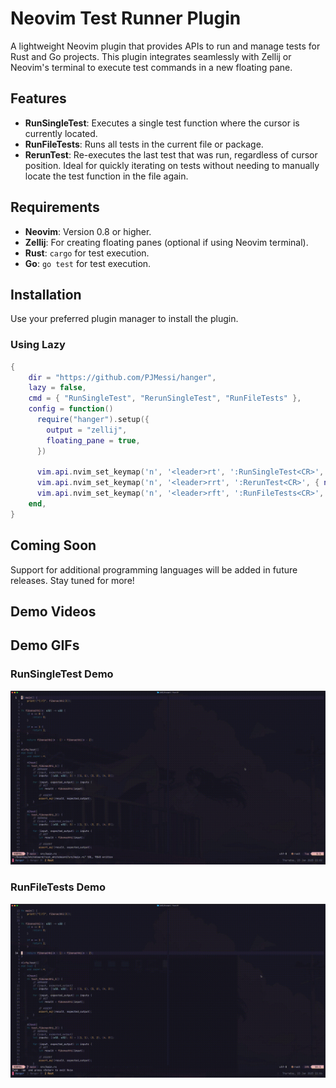 # Neovim Test Runner Plugin

A lightweight Neovim plugin that provides APIs to run and manage tests for Rust and Go projects. This plugin integrates seamlessly with Zellij or Neovim's terminal to execute test commands in a new floating pane.

## Features

- **RunSingleTest**: Executes a single test function where the cursor is currently located.
- **RunFileTests**: Runs all tests in the current file or package.
- **RerunTest**: Re-executes the last test that was run, regardless of cursor position. Ideal for quickly iterating on tests without needing to manually locate the test function in the file again.

## Requirements

- **Neovim**: Version 0.8 or higher.
- **Zellij**: For creating floating panes (optional if using Neovim terminal).
- **Rust**: `cargo` for test execution.
- **Go**: `go test` for test execution.

## Installation

Use your preferred plugin manager to install the plugin.

### Using Lazy
```lua
{
    dir = "https://github.com/PJMessi/hanger",
    lazy = false,
    cmd = { "RunSingleTest", "RerunSingleTest", "RunFileTests" },
    config = function()
      require("hanger").setup({
        output = "zellij",
        floating_pane = true,
      })

      vim.api.nvim_set_keymap('n', '<leader>rt', ':RunSingleTest<CR>', { noremap = true, silent = true })
      vim.api.nvim_set_keymap('n', '<leader>rrt', ':RerunTest<CR>', { noremap = true, silent = true })
      vim.api.nvim_set_keymap('n', '<leader>rft', ':RunFileTests<CR>', { noremap = true, silent = true })
    end,
}
```

## Coming Soon
Support for additional programming languages will be added in future releases. Stay tuned for more!


## Demo Videos
## Demo GIFs

### RunSingleTest Demo
![RunSingleTest](./single_test_demo.gif)

### RunFileTests Demo
![RunFileTests](./full_test_demo.gif)
